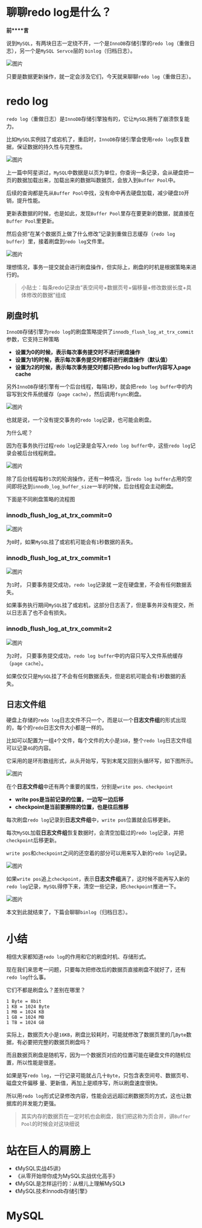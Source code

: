 # 聊聊redo log是什么？



**前****言**

说到`MySQL`，有两块日志一定绕不开，一个是`InnoDB`存储引擎的`redo log`（重做日志），另一个是`MySQL Servce`层的 `binlog`（归档日志）。

![图片](https://mmbiz.qpic.cn/mmbiz_png/23OQmC1ia8nzoia78ia1wnynufibsPx05L54CRTlmxBCoPUkSTVPkwmYrUZFMp2cEMibD02jLjLibRFl5BQZXbaHbhUg/640?wx_fmt=png&wxfrom=5&wx_lazy=1&wx_co=1)

只要是数据更新操作，就一定会涉及它们，今天就来聊聊`redo log`（重做日志）。

# redo log

`redo log`（重做日志）是`InnoDB`存储引擎独有的，它让`MySQL`拥有了崩溃恢复能力。

比如`MySQL`实例挂了或宕机了，重启时，`InnoDB`存储引擎会使用`redo log`恢复数据，保证数据的持久性与完整性。

![图片](https://mmbiz.qpic.cn/mmbiz_png/23OQmC1ia8nzoia78ia1wnynufibsPx05L54bBA4hk3gw55HvxibrWwaj8Ms6mhmAL5RWEfk5YKiaEz4H45DUaWCYepw/640?wx_fmt=png&wxfrom=5&wx_lazy=1&wx_co=1)

上一篇中阿星讲过，`MySQL`中数据是以页为单位，你查询一条记录，会从硬盘把一页的数据加载出来，加载出来的数据叫数据页，会放入到`Buffer Pool`中。

后续的查询都是先从`Buffer Pool`中找，没有命中再去硬盘加载，减少硬盘`IO`开销，提升性能。

更新表数据的时候，也是如此，发现`Buffer Pool`里存在要更新的数据，就直接在`Buffer Pool`里更新。

然后会把“在某个数据页上做了什么修改”记录到重做日志缓存（`redo log buffer`）里，接着刷盘到`redo log`文件里。

![图片](../../../images/interview/mysql/buffer_pool/31.png)

理想情况，事务一提交就会进行刷盘操作，但实际上，刷盘的时机是根据策略来进行的。

> 小贴士：每条redo记录由“表空间号+数据页号+偏移量+修改数据长度+具体修改的数据”组成

## 刷盘时机

`InnoDB`存储引擎为`redo log`的刷盘策略提供了`innodb_flush_log_at_trx_commit`参数，它支持三种策略

- **设置为0的时候，表示每次事务提交时不进行刷盘操作**
- **设置为1的时候，表示每次事务提交时都将进行刷盘操作（默认值）**
- **设置为2的时候，表示每次事务提交时都只把redo log buffer内容写入page cache**

另外`InnoDB`存储引擎有一个后台线程，每隔`1`秒，就会把`redo log buffer`中的内容写到文件系统缓存（`page cache`），然后调用`fsync`刷盘。

![图片](https://mmbiz.qpic.cn/mmbiz_png/23OQmC1ia8nzoia78ia1wnynufibsPx05L54Ad70tZojSrwI8YOGP7ibboticxTic0pmOk6FClqx08AA75BictzAdJDD7g/640?wx_fmt=png&wxfrom=5&wx_lazy=1&wx_co=1)

也就是说，一个没有提交事务的`redo log`记录，也可能会刷盘。

为什么呢？

因为在事务执行过程`redo log`记录是会写入`redo log buffer`中，这些`redo log`记录会被后台线程刷盘。

![图片](../../../images/interview/mysql/buffer_pool/32.png)

除了后台线程每秒`1`次的轮询操作，还有一种情况，当`redo log buffer`占用的空间即将达到`innodb_log_buffer_size`一半的时候，后台线程会主动刷盘。

下面是不同刷盘策略的流程图

### innodb_flush_log_at_trx_commit=0
![图片](../../../images/interview/mysql/buffer_pool/33.png)

为`0`时，如果`MySQL`挂了或宕机可能会有`1`秒数据的丢失。

### innodb_flush_log_at_trx_commit=1

![图片](../../../images/interview/mysql/buffer_pool/34.png)

为`1`时， 只要事务提交成功，`redo log`记录就 一定在硬盘里，不会有任何数据丢失。

如果事务执行期间`MySQL`挂了或宕机，这部分日志丢了，但是事务并没有提交，所以日志丢了也不会有损失。

### innodb_flush_log_at_trx_commit=2

![图片](../../../images/interview/mysql/buffer_pool/35.png)

为`2`时， 只要事务提交成功，`redo log buffer`中的内容只写入文件系统缓存（`page cache`）。

如果仅仅只是`MySQL`挂了不会有任何数据丢失，但是宕机可能会有`1`秒数据的丢失。

## 日志文件组

硬盘上存储的`redo log`日志文件不只一个，而是以一个**日志文件组**的形式出现的，每个的`redo`日志文件大小都是一样的。

比如可以配置为一组`4`个文件，每个文件的大小是`1GB`，整个`redo log`日志文件组可以记录`4G`的内容。

它采用的是环形数组形式，从头开始写，写到末尾又回到头循环写，如下图所示。

![图片](../../../images/interview/mysql/buffer_pool/36.png)

在个**日志文件组**中还有两个重要的属性，分别是`write pos、checkpoint`

- **write pos是当前记录的位置，一边写一边后移**
- **checkpoint是当前要擦除的位置，也是往后推移**

每次刷盘`redo log`记录到**日志文件组**中，`write pos`位置就会后移更新。

每次`MySQL`加载**日志文件组**恢复数据时，会清空加载过的`redo log`记录，并把`checkpoint`后移更新。

`write pos`和`checkpoint`之间的还空着的部分可以用来写入新的`redo log`记录。

![图片](../../../images/interview/mysql/buffer_pool/37.png)

如果`write pos`追上`checkpoint`，表示**日志文件组**满了，这时候不能再写入新的`redo log`记录，`MySQL`得停下来，清空一些记录，把`checkpoint`推进一下。

![图片](../../../images/interview/mysql/buffer_pool/38.png)

本文到此就结束了，下篇会聊聊`binlog`（归档日志）。

# 小结

相信大家都知道`redo log`的作用和它的刷盘时机、存储形式。

现在我们来思考一问题，只要每次把修改后的数据页直接刷盘不就好了，还有`redo log`什么事。

它们不都是刷盘么？差别在哪里？

```
1 Byte = 8bit
1 KB = 1024 Byte
1 MB = 1024 KB
1 GB = 1024 MB
1 TB = 1024 GB
```

实际上，数据页大小是`16KB`，刷盘比较耗时，可能就修改了数据页里的几`Byte`数据，有必要把完整的数据页刷盘吗？

而且数据页刷盘是随机写，因为一个数据页对应的位置可能在硬盘文件的随机位置，所以性能是很差。

如果是写`redo log`，一行记录可能就占几十`Byte`，只包含表空间号、数据页号、磁盘文件偏移 量、更新值，再加上是顺序写，所以刷盘速度很快。

所以用`redo log`形式记录修改内容，性能会远远超过刷数据页的方式，这也让数据库的并发能力更强。

> 其实内存的数据页在一定时机也会刷盘，我们把这称为页合并，讲`Buffer Pool`的时候会对这块细说

# 站在巨人的肩膀上

- 《MySQL实战45讲》
- 《从零开始带你成为MySQL实战优化高手》
- 《MySQL是怎样运行的：从根儿上理解MySQL》
- 《MySQL技术Innodb存储引擎》

# MySQL